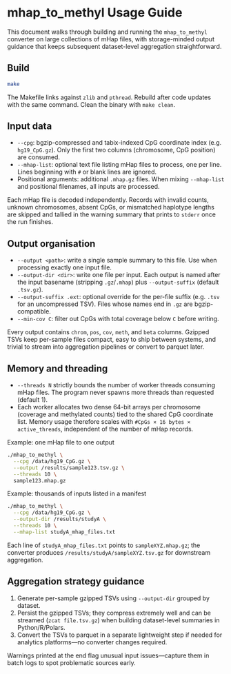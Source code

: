 # mhap_to_methyl Usage Guide

This document walks through building and running the `mhap_to_methyl` converter on large collections of mHap files, with storage-minded output guidance that keeps subsequent dataset-level aggregation straightforward.

## Build

```bash
make
```

The Makefile links against `zlib` and `pthread`. Rebuild after code updates with the same command. Clean the binary with `make clean`.

## Input data

- `--cpg`: bgzip-compressed and tabix-indexed CpG coordinate index (e.g. `hg19_CpG.gz`). Only the first two columns (chromosome, CpG position) are consumed.
- `--mhap-list`: optional text file listing mHap files to process, one per line. Lines beginning with `#` or blank lines are ignored.
- Positional arguments: additional `.mhap.gz` files. When mixing `--mhap-list` and positional filenames, all inputs are processed.

Each mHap file is decoded independently. Records with invalid counts, unknown chromosomes, absent CpGs, or mismatched haplotype lengths are skipped and tallied in the warning summary that prints to `stderr` once the run finishes.

## Output organisation

- `--output <path>`: write a single sample summary to this file. Use when processing exactly one input file.
- `--output-dir <dir>`: write one file per input. Each output is named after the input basename (stripping `.gz`/`.mhap`) plus `--output-suffix` (default `.tsv.gz`).
- `--output-suffix .ext`: optional override for the per-file suffix (e.g. `.tsv` for an uncompressed TSV). Files whose names end in `.gz` are bgzip-compatible.
- `--min-cov C`: filter out CpGs with total coverage below `C` before writing.

Every output contains `chrom`, `pos`, `cov`, `meth`, and `beta` columns. Gzipped TSVs keep per-sample files compact, easy to ship between systems, and trivial to stream into aggregation pipelines or convert to parquet later.

## Memory and threading

- `--threads N` strictly bounds the number of worker threads consuming mHap files. The program never spawns more threads than requested (default 1).
- Each worker allocates two dense 64-bit arrays per chromosome (coverage and methylated counts) tied to the shared CpG coordinate list. Memory usage therefore scales with `#CpGs × 16 bytes × active_threads`, independent of the number of mHap records.

Example: one mHap file to one output

```bash
./mhap_to_methyl \
  --cpg /data/hg19_CpG.gz \
  --output /results/sample123.tsv.gz \
  --threads 10 \
  sample123.mhap.gz
```

Example: thousands of inputs listed in a manifest

```bash
./mhap_to_methyl \
  --cpg /data/hg19_CpG.gz \
  --output-dir /results/studyA \
  --threads 10 \
  --mhap-list studyA_mhap_files.txt
```

Each line of `studyA_mhap_files.txt` points to `sampleXYZ.mhap.gz`; the converter produces `/results/studyA/sampleXYZ.tsv.gz` for downstream aggregation.

## Aggregation strategy guidance

1. Generate per-sample gzipped TSVs using `--output-dir` grouped by dataset.
2. Persist the gzipped TSVs; they compress extremely well and can be streamed (`zcat file.tsv.gz`) when building dataset-level summaries in Python/R/Polars.
3. Convert the TSVs to parquet in a separate lightweight step if needed for analytics platforms—no converter changes required.

Warnings printed at the end flag unusual input issues—capture them in batch logs to spot problematic sources early.
